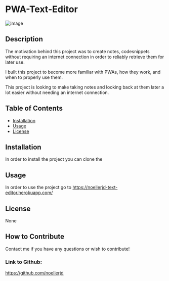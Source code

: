 # PWA-Text-Editor

![image](https://user-images.githubusercontent.com/50307506/196010407-1a80d192-9239-475f-9442-71ed632a998a.png)


## Description

The motivation behind this project was to create notes, codesnippets without requiring an internet connection in order to reliably retrieve them for later use.

I built this project to become more familiar with PWAs, how they work, and when to properly use them. 

This project is looking to make  taking notes and looking back at them later a lot easier without needing an internet connection.

## Table of Contents

- [Installation](#installation)
- [Usage](#usage)
- [License](#license)

## Installation

In order to install the project you can clone the 

## Usage

In order to use the project go to https://noellerjd-text-editor.herokuapp.com/

## License

None

## How to Contribute

Contact me if you have any questions or wish to contribute!

### Link to Github:
https://github.com/noellerjd
